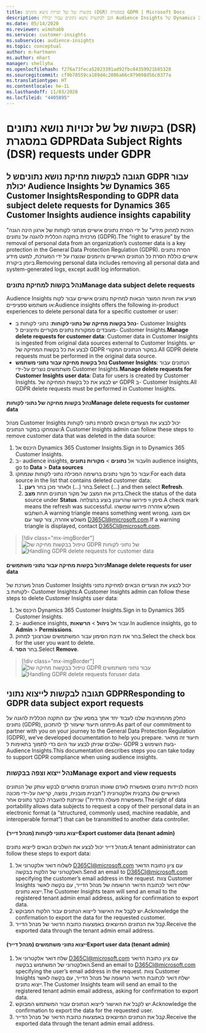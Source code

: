 ```yaml
---
title: בקשות של של זכויות נושא נתונים (DSR) במסגרת GDPR | Microsoft Docs
description: הגב לבקשות נושא נתונים עבור יכולת Audience Insights של Dynamics 365 Customer Insights.
ms.date: 05/14/2020
ms.reviewer: wimohabb
ms.service: customer-insights
ms.subservice: audience-insights
ms.topic: conceptual
author: m-hartmann
ms.author: mhart
manager: shellyha
ms.openlocfilehash: f276a73feca52023391ad92fbc84359921b85328
ms.sourcegitcommit: cf9b78559ca189d4c2086a66c879098d56c0377a
ms.translationtype: HT
ms.contentlocale: he-IL
ms.lasthandoff: 11/03/2020
ms.locfileid: "4405895"
---
```

# <a name="data-subject-rights-dsr-requests-under-gdpr"></a><span data-ttu-id="9d358-103">בקשות של של זכויות נושא נתונים (DSR) במסגרת GDPR</span><span class="sxs-lookup"><span data-stu-id="9d358-103">Data Subject Rights (DSR) requests under GDPR</span></span>

## <a name="responding-to-gdpr-data-subject-delete-requests-for-dynamics-365-customer-insights-audience-insights-capability"></a><span data-ttu-id="9d358-104">תגובה לבקשות מחיקת נושא נתוניםש ל GDPR עבור יכולת Audience Insights של Dynamics 365 Customer Insights</span><span class="sxs-lookup"><span data-stu-id="9d358-104">Responding to GDPR data subject delete requests for Dynamics 365 Customer Insights audience insights capability</span></span>

<span data-ttu-id="9d358-105">"הזכות למחוק מידע" על ידי הסרת נתונים אישיים מנתוני לקוחות של ארגון הינה הגנה מרכזית בתקנה הכללית להגנה על נתונים (GDPR).</span><span class="sxs-lookup"><span data-stu-id="9d358-105">The “right to erasure” by the removal of personal data from an organization’s customer data is a key protection in the General Data Protection Regulation (GDPR).</span></span> <span data-ttu-id="9d358-106">הסרת נתונים אישיים כוללת הסרת כל הנתונים האישיים והיומנים שנוצרו על ידי המערכת, למעט מידע ביומן ביקורת.</span><span class="sxs-lookup"><span data-stu-id="9d358-106">Removing personal data includes removing all personal data and system-generated logs, except audit log information.</span></span>

### <a name="manage-data-subject-delete-requests"></a><span data-ttu-id="9d358-107">נהל בקשות למחיקת נתונים</span><span class="sxs-lookup"><span data-stu-id="9d358-107">Manage data subject delete requests</span></span>

<span data-ttu-id="9d358-108">Audience Insights מציע את חוויות המוצר הבאות למחיקת נתונים אישיים עבור לקוח או משתמש ספציפיים:</span><span class="sxs-lookup"><span data-stu-id="9d358-108">Audience insights offers the following in-product experiences to delete personal data for a specific customer or user:</span></span>

- <span data-ttu-id="9d358-109">**נהל בקשות מחיקה של נתוני לקוחות**: נתוני לקוחות ב- Customer Insights מעובדים ממקורות נתונים מקוריים וחיצוניים ל- Customer Insights.</span><span class="sxs-lookup"><span data-stu-id="9d358-109">**Manage delete requests for customer data**: Customer data in Customer Insights is ingested from original data sources external to Customer Insights.</span></span> <span data-ttu-id="9d358-110">יש לבצע את כל בקשות המחיקה של GDPR במקור הנתונים המקורי.</span><span class="sxs-lookup"><span data-stu-id="9d358-110">All GDPR delete requests must be performed in the original data source.</span></span>
- <span data-ttu-id="9d358-111">**נהל בקשות מחיקה עבור נתוני משתמש Customer Insights**: הנתונים עבור משתמשים נוצרים על-ידי Customer Insights.</span><span class="sxs-lookup"><span data-stu-id="9d358-111">**Manage delete requests for Customer Insights user data**: Data for users is created by Customer Insights.</span></span> <span data-ttu-id="9d358-112">יש לבצע את כל בקשות המחיקה של GDPR ב- Customer Insights.</span><span class="sxs-lookup"><span data-stu-id="9d358-112">All GDPR delete requests must be performed in Customer Insights.</span></span>

#### <a name="manage-delete-requests-for-customer-data"></a><span data-ttu-id="9d358-113">נהל בקשות מחיקה של נתוני לקוחות</span><span class="sxs-lookup"><span data-stu-id="9d358-113">Manage delete requests for customer data</span></span>

<span data-ttu-id="9d358-114">מנהל Customer Insights יכול לבצע את הצעדים הבאים להסרת נתוני לקוחות שנמחקו במקור הנתונים:</span><span class="sxs-lookup"><span data-stu-id="9d358-114">A Customer Insights admin can follow these steps to remove customer data that was deleted in the data source:</span></span>

1. <span data-ttu-id="9d358-115">היכנס אל Dynamics 365 Customer Insights.</span><span class="sxs-lookup"><span data-stu-id="9d358-115">Sign in to Dynamics 365 Customer Insights.</span></span>
2. <span data-ttu-id="9d358-116">ב- audience insights, עבור אל **נתונים** > **מקורות נתונים**</span><span class="sxs-lookup"><span data-stu-id="9d358-116">In audience insights, go to **Data** > **Data sources**</span></span>
3. <span data-ttu-id="9d358-117">עבור כל מקור נתונים ברשימה המכילה נתוני לקוחות שנמחקו:</span><span class="sxs-lookup"><span data-stu-id="9d358-117">For each data source in the list that contains deleted customer data:</span></span>
   1. <span data-ttu-id="9d358-118">בחר (...) ולאחר מכן בחר **רענן**.</span><span class="sxs-lookup"><span data-stu-id="9d358-118">Select (...) and then select **Refresh**.</span></span>
   2. <span data-ttu-id="9d358-119">בדוק את המצב של מקור הנתונים תחת **מצב**.</span><span class="sxs-lookup"><span data-stu-id="9d358-119">Check the status of the data source under **Status**.</span></span> <span data-ttu-id="9d358-120">סימן וי פירושו שהרענון בוצע בהצלחה.</span><span class="sxs-lookup"><span data-stu-id="9d358-120">A check mark means the refresh was successful.</span></span> <span data-ttu-id="9d358-121">משולש אזהרה פירושו שמשהו השתבש.</span><span class="sxs-lookup"><span data-stu-id="9d358-121">A warning triangle means something went wrong.</span></span> <span data-ttu-id="9d358-122">אם מוצג משולש אזהרה, צור קשר עם D365CI@microsoft.com.</span><span class="sxs-lookup"><span data-stu-id="9d358-122">If a warning triangle is displayed, contact D365CI@microsoft.com.</span></span>

> [!div class="mx-imgBorder"]
> <span data-ttu-id="9d358-123">![טיפול בבקשות מחיקה של GDPR של נתוני לקוחות](media/gdpr-data-sources.png "טיפול בבקשות מחיקה של GDPR של נתוני לקוחות")</span><span class="sxs-lookup"><span data-stu-id="9d358-123">![Handling GDPR delete requests for customer data](media/gdpr-data-sources.png "Handling GDPR delete requests for customer data")</span></span>

#### <a name="manage-delete-requests-for-user-data"></a><span data-ttu-id="9d358-124">ניהול בקשות מחיקה עבור נתוני משתמשים</span><span class="sxs-lookup"><span data-stu-id="9d358-124">Manage delete requests for user data</span></span>

<span data-ttu-id="9d358-125">מנהל מערכת של Customer Insights יכול לבצע את הצעדים הבאים למחיקת נתוני לקוחות ב- Customer Insights:</span><span class="sxs-lookup"><span data-stu-id="9d358-125">A Customer Insights admin can follow these steps to delete Customer Insights user data:</span></span>

1. <span data-ttu-id="9d358-126">היכנס אל Dynamics 365 Customer Insights.</span><span class="sxs-lookup"><span data-stu-id="9d358-126">Sign in to Dynamics 365 Customer Insights.</span></span>
2. <span data-ttu-id="9d358-127">ב- audience insights, עבור אל **ניהול** > **הרשאות**.</span><span class="sxs-lookup"><span data-stu-id="9d358-127">In audience insights, go to **Admin** > **Permissions**.</span></span>
3. <span data-ttu-id="9d358-128">בחר את תיבת הסימון עבור המשתמשים שברצונך למחוק.</span><span class="sxs-lookup"><span data-stu-id="9d358-128">Select the check box for the user you want to delete.</span></span>
4. <span data-ttu-id="9d358-129">בחר **הסר**.</span><span class="sxs-lookup"><span data-stu-id="9d358-129">Select **Remove**.</span></span>

> [!div class="mx-imgBorder"]
> <span data-ttu-id="9d358-130">![טיפול בבקשות מחיקה של GDPR עבור נתוני משתמשים](media/gdpr-permissions.png "טיפול בבקשות מחיקה של GDPR עבור נתוני משתמשים")</span><span class="sxs-lookup"><span data-stu-id="9d358-130">![Handling GDPR delete requests foruser data](media/gdpr-permissions.png "Handling GDPR delete requests for user data")</span></span>

## <a name="responding-to-gdpr-data-subject-export-requests"></a><span data-ttu-id="9d358-131">תגובה לבקשות לייצוא נתוני GDPR</span><span class="sxs-lookup"><span data-stu-id="9d358-131">Responding to GDPR data subject export requests</span></span>

<span data-ttu-id="9d358-132">כחלק מהמחויבות שלנו לעבוד יחד אתך במסע שלך עם התקנה הכללית להגנה על נתונים (GDPR), פיתחנו תיעוד שיעזור לך להתכונן.</span><span class="sxs-lookup"><span data-stu-id="9d358-132">As part of our commitment to partner with you on your journey to the General Data Protection Regulation (GDPR), we’ve developed documentation to help you prepare.</span></span> <span data-ttu-id="9d358-133">תיעוד זה מתאר שלבים שניתן לבצע עוד היום כדי לתמוך בתאימות ל- GDPR בעת השימוש ב- Audience Insights.</span><span class="sxs-lookup"><span data-stu-id="9d358-133">This documentation describes steps you can take today to support GDPR compliance when using audience insights.</span></span>

### <a name="manage-export-and-view-requests"></a><span data-ttu-id="9d358-134">נהל ייצוא וצפה בבקשות</span><span class="sxs-lookup"><span data-stu-id="9d358-134">Manage export and view requests</span></span>

<span data-ttu-id="9d358-135">הזכות לניידות נתונים מאפשרת לאדם שאותו הנתונים מתארים לבקש עותק של הנתונים האישיים שלו בתבנית אלקטרונית ("תבנית מובנית, נפוצה, קריאה על-ידי מכונה ומאפשרת פעולה הדדית") שניתנת להעברה לבקר נתונים אחר.</span><span class="sxs-lookup"><span data-stu-id="9d358-135">The right of data portability allows data subjects to request a copy of their personal data in an electronic format (a “structured, commonly used, machine readable, and interoperable format”) that can be transmitted to another data controller.</span></span>

#### <a name="export-customer-data-tenant-admin"></a><span data-ttu-id="9d358-136">ייצוא נתוני לקוחות (מנהל דייר)</span><span class="sxs-lookup"><span data-stu-id="9d358-136">Export customer data (tenant admin)</span></span>

<span data-ttu-id="9d358-137">מנהל דייר יכול לבצע את השלבים הבאים לייצוא נתונים:</span><span class="sxs-lookup"><span data-stu-id="9d358-137">A tenant administrator can follow these steps to export data:</span></span>

1. <span data-ttu-id="9d358-138">לשלוח דואר אלקטרוני אל D365CI@microsoft.com עם ציון כתובת הדואר האלקטרוני של הלקוח בבקשה.</span><span class="sxs-lookup"><span data-stu-id="9d358-138">Send an email to D365CI@microsoft.com specifying the customer’s email address in the request.</span></span> <span data-ttu-id="9d358-139">צוות Customer Insights ישלח דואר לכתובת הדואר הרשומה של מנהל הדייר, עם בקשה לאשר ייצוא נתונים.</span><span class="sxs-lookup"><span data-stu-id="9d358-139">The Customer Insights team will send an email to the registered tenant admin email address, asking for confirmation to export data.</span></span>
2. <span data-ttu-id="9d358-140">יש לקבל את האישור לייצוא הנתונים עבור הלקוח המבוקש.</span><span class="sxs-lookup"><span data-stu-id="9d358-140">Acknowledge the confirmation to export the data for the requested customer.</span></span>
3. <span data-ttu-id="9d358-141">קבל את הנתונים המיוצאים באמצעות כתובת הדואר של מנהל הדייר.</span><span class="sxs-lookup"><span data-stu-id="9d358-141">Receive the exported data through the tenant admin email address.</span></span>

#### <a name="export-user-data-tenant-admin"></a><span data-ttu-id="9d358-142">ייצוא נתוני משתמשים (מנהל דייר)</span><span class="sxs-lookup"><span data-stu-id="9d358-142">Export user data (tenant admin)</span></span>

1. <span data-ttu-id="9d358-143">שלח דואר אלקטרוני אל D365CI@microsoft.com עם ציון כתובת הדואר האלקטרוני של המשתמש בבקשה.</span><span class="sxs-lookup"><span data-stu-id="9d358-143">Send an email to D365CI@microsoft.com specifying the user’s email address in the request.</span></span> <span data-ttu-id="9d358-144">צוות Customer Insights ישלח דואר לכתובת הדואר הרשומה של מנהל הדייר, עם בקשה לאשר ייצוא נתונים.</span><span class="sxs-lookup"><span data-stu-id="9d358-144">The Customer Insights team will send an email to the registered tenant admin email address, asking for confirmation to export data.</span></span>
2. <span data-ttu-id="9d358-145">יש לקבל את האישור לייצוא הנתונים עבור המשתמש המבוקש.</span><span class="sxs-lookup"><span data-stu-id="9d358-145">Acknowledge the confirmation to export the data for the requested user.</span></span>
3. <span data-ttu-id="9d358-146">קבל את הנתונים המיוצאים באמצעות כתובת הדואר של מנהל הדייר.</span><span class="sxs-lookup"><span data-stu-id="9d358-146">Receive the exported data through the tenant admin email address.</span></span>
